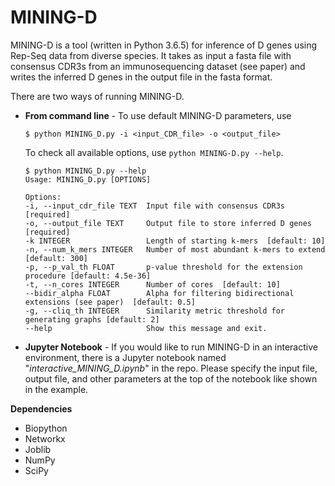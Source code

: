 
# MINING-D

MINING-D is a tool (written in Python 3.6.5) for inference of D genes using Rep-Seq data from diverse species. 
It takes as input a fasta file with consensus CDR3s from an immunosequencing dataset (see paper) and writes the inferred D genes in the output file in the fasta format. 

There are two ways of running MINING-D. 

- **From command line** - To use default MINING-D parameters, use 

    
    ``` 
    $ python MINING_D.py -i <input_CDR_file> -o <output_file> 
    ``` 
    
    To check all available options, use `python MINING-D.py --help`. 

    ```
    $ python MINING_D.py --help 
    Usage: MINING_D.py [OPTIONS]

    Options:
    -i, --input_cdr_file TEXT  Input file with consensus CDR3s  [required]
    -o, --output_file TEXT     Output file to store inferred D genes  [required]
    -k INTEGER                 Length of starting k-mers  [default: 10]
    -n, --num_k_mers INTEGER   Number of most abundant k-mers to extend [default: 300]
    -p, --p_val_th FLOAT       p-value threshold for the extension procedure [default: 4.5e-36]
    -t, --n_cores INTEGER      Number of cores  [default: 10]
    --bidir_alpha FLOAT        Alpha for filtering bidirectional extensions (see paper)  [default: 0.5]
    -g, --cliq_th INTEGER      Similarity metric threshold for generating graphs [default: 2]
    --help                     Show this message and exit.
    ```
		
- **Jupyter Notebook** - If you would like to run MINING-D in an interactive environment, there is a Jupyter notebook named "*interactive\_MINING\_D.ipynb*" in the repo. Please specify the input file, output file, and other parameters at the top of the notebook like shown in the example. 


**Dependencies**

- Biopython 
- Networkx
- Joblib
- NumPy
- SciPy

